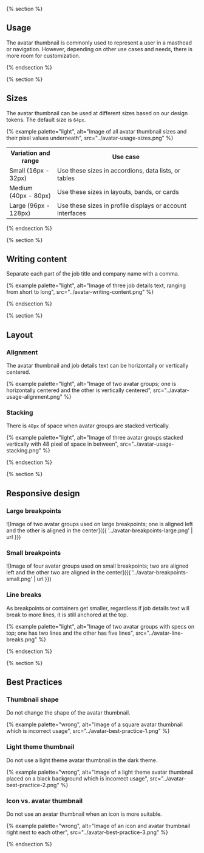 {% section %}
## Usage

The avatar thumbnail is commonly used to represent a user in a masthead or navigation. However, depending on other use cases and needs, there is more room for customization.

{% endsection %}

{% section %}
## Sizes
The avatar thumbnail can be used at different sizes based on our design tokens. The default size is <code>64px</code>.

{% example palette="light",
            alt="Image of all avatar thumbnail sizes and their pixel values underneath",
            src="../avatar-usage-sizes.png" %}

<table style="width:100%">
    <tr>
        <th style="width:25%">Variation and range</th>
        <th style="width:75%">Use case</th>
    </tr>
    <tr>
        <td>Small (16px - 32px)</td>
        <td>Use these sizes in accordions, data lists, or tables</td>
    </tr>
    <tr>
        <td>Medium (40px - 80px)</td>
        <td>Use these sizes in layouts, bands, or cards</td>
    </tr>
    <tr>
        <td>Large (96px - 128px)</td>
        <td>Use these sizes in profile displays or account interfaces</td>
    </tr>
</table>

{% endsection %}

{% section %}
## Writing content
Separate each part of the job title and company name with a comma.

{% example palette="light",
            alt="Image of three job details text, ranging from short to long",
            src="../avatar-writing-content.png" %}

{% endsection %}

{% section %}
## Layout
### Alignment
The avatar thumbnail and job details text can be horizontally or vertically centered.

{% example palette="light",
            alt="Image of two avatar groups; one is horizontally centered and the other is vertically centered",
            src="../avatar-usage-alignment.png" %}

### Stacking
There is <code>48px</code> of space when avatar groups are stacked vertically.

{% example palette="light",
            alt="Image of three avatar groups stacked vertically with 48 pixel of space in between",
            src="../avatar-usage-stacking.png" %}
          
{% endsection %}

{% section %}
## Responsive design
### Large breakpoints
![Image of two avatar groups used on large breakpoints; one is aligned left and the other is aligned in the center]({{ '../avatar-breakpoints-large.png' | url }})

### Small breakpoints
![Image of four avatar groups used on small breakpoints; two are aligned left and the other two are aligned in the center]({{ '../avatar-breakpoints-small.png' | url }})

### Line breaks
As breakpoints or containers get smaller, regardless if job details text will break to more lines, it is still anchored at the top.

{% example palette="light",
            alt="Image of two avatar groups with specs on top; one has two lines and the other has five lines",
            src="../avatar-line-breaks.png" %}

{% endsection %}

{% section %}
## Best Practices
### Thumbnail shape
Do not change the shape of the avatar thumbnail.

{% example palette="wrong",
            alt="Image of a square avatar thumbnail which is incorrect usage",
            src="../avatar-best-practice-1.png" %}

### Light theme thumbnail
Do not use a light theme avatar thumbnail in the dark theme.

{% example palette="wrong",
            alt="Image of a light theme avatar thumbnail placed on a black background which is incorrect usage",
            src="../avatar-best-practice-2.png" %}

### Icon vs. avatar thumbnail
Do not use an avatar thumbnail when an icon is more suitable.

{% example palette="wrong",
            alt="Image of an icon and avatar thumbnail right next to each other",
            src="../avatar-best-practice-3.png" %}

{% endsection %}